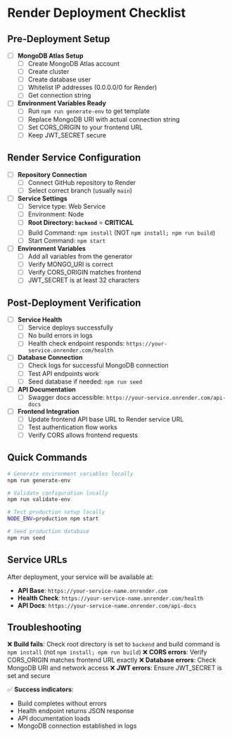 # Render Deployment Checklist

## Pre-Deployment Setup

- [ ] **MongoDB Atlas Setup**
  - [ ] Create MongoDB Atlas account
  - [ ] Create cluster
  - [ ] Create database user
  - [ ] Whitelist IP addresses (0.0.0.0/0 for Render)
  - [ ] Get connection string

- [ ] **Environment Variables Ready**
  - [ ] Run `npm run generate-env` to get template
  - [ ] Replace MongoDB URI with actual connection string
  - [ ] Set CORS_ORIGIN to your frontend URL
  - [ ] Keep JWT_SECRET secure

## Render Service Configuration

- [ ] **Repository Connection**
  - [ ] Connect GitHub repository to Render
  - [ ] Select correct branch (usually `main`)

- [ ] **Service Settings**
  - [ ] Service type: Web Service
  - [ ] Environment: Node
  - [ ] **Root Directory: `backend`** ⭐ **CRITICAL**
  - [ ] Build Command: `npm install` (NOT `npm install; npm run build`)
  - [ ] Start Command: `npm start`

- [ ] **Environment Variables**
  - [ ] Add all variables from the generator
  - [ ] Verify MONGO_URI is correct
  - [ ] Verify CORS_ORIGIN matches frontend
  - [ ] JWT_SECRET is at least 32 characters

## Post-Deployment Verification

- [ ] **Service Health**
  - [ ] Service deploys successfully
  - [ ] No build errors in logs
  - [ ] Health check endpoint responds: `https://your-service.onrender.com/health`

- [ ] **Database Connection**
  - [ ] Check logs for successful MongoDB connection
  - [ ] Test API endpoints work
  - [ ] Seed database if needed: `npm run seed`

- [ ] **API Documentation**
  - [ ] Swagger docs accessible: `https://your-service.onrender.com/api-docs`

- [ ] **Frontend Integration**
  - [ ] Update frontend API base URL to Render service URL
  - [ ] Test authentication flow works
  - [ ] Verify CORS allows frontend requests

## Quick Commands

```bash
# Generate environment variables locally
npm run generate-env

# Validate configuration locally
npm run validate-env

# Test production setup locally
NODE_ENV=production npm start

# Seed production database
npm run seed
```

## Service URLs

After deployment, your service will be available at:
- **API Base**: `https://your-service-name.onrender.com`
- **Health Check**: `https://your-service-name.onrender.com/health`
- **API Docs**: `https://your-service-name.onrender.com/api-docs`

## Troubleshooting

❌ **Build fails**: Check root directory is set to `backend` and build command is `npm install` (not `npm install; npm run build`)
❌ **CORS errors**: Verify CORS_ORIGIN matches frontend URL exactly
❌ **Database errors**: Check MongoDB URI and network access
❌ **JWT errors**: Ensure JWT_SECRET is set and secure

✅ **Success indicators**:
- Build completes without errors
- Health endpoint returns JSON response
- API documentation loads
- MongoDB connection established in logs
